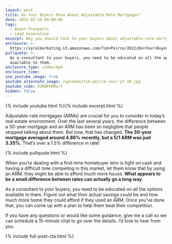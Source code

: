 ```yaml
---
layout: post
title: Do Your Buyers Know About Adjustable Rate Mortgages?
date: 2022-05-16 06:00:00
tags:
  - Buyer Prospects
  - Lead Generation
excerpt: Why you should talk to your buyers about adjustable-rate mortgages.
enclosure: >-
  https://vyralmarketing.s3.amazonaws.com/Tim+Peirce/2022/Do+Your+Buyers+Know+About+Adjustable+Rate+Mortgages_.mp4
pullquote: >-
  As a consultant to your buyers, you need to be educated on all the options
  available to them. 
enclosure_type: video/mp4
enclosure_time:
use_youtube_image: true
youtube_alternate_image: /uploads/tim-peirce-recr-yt-10.jpg
youtube_code: VZbWFkRRw-Y
hidden: false
---
```

{% include youtube.html %}{% include excerpt.html %}

Adjustable-rate mortgages (ARMs) are crucial for you to consider in today’s real estate environment. Over the last several years, the difference between a 30-year mortgage and an ARM has been so negligible that people stopped talking about them. But now, that has changed. **The 30-year mortgage averaged around 4.86% recently, but a 5/1 ARM was just 3.35%.** That’s over a 1.5% difference in rate\!

{% include pullquote.html %}

When you’re dealing with a first-time homebuyer who is tight on cash and having a difficult time competing in this market, let them know that by using an ARM, they might be able to afford much more house. **What appears to be a small difference between rates can actually go a long way.**

As a consultant to your buyers, you need to be educated on all the options available to them. Figure out what their actual savings could be and how much more home they could afford if they used an ARM. Once you’ve done that, you can come up with a plan to help them beat their competition.

If you have any questions or would like some guidance, give me a call so we can schedule a 15-minute chat to go over the details. I’d love to hear from you.

{% include full-post-cta.html %}
